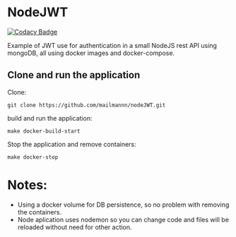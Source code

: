 # NodeJWT

[![Codacy Badge](https://api.codacy.com/project/badge/Grade/fc4e3d71117742949f96c4c8a17cb99d)](https://app.codacy.com/app/andrepinheiro.um/nodeJWT?utm_source=github.com&utm_medium=referral&utm_content=mailmannn/nodeJWT&utm_campaign=Badge_Grade_Settings)

Example of JWT use for authentication in a small NodeJS rest API using mongoDB, all using docker images and docker-compose.


## Clone and run the application

Clone:

````
git clone https://github.com/mailmannn/nodeJWT.git

````

build and run the application:


````
make docker-build-start

````


Stop the application and remove containers:

````
make docker-stop 

````

# Notes: 
  - Using a docker volume for DB persistence, so no problem with removing the containers.
  - Node aplication uses nodemon so you can change code and files will be reloaded without need for other action.
